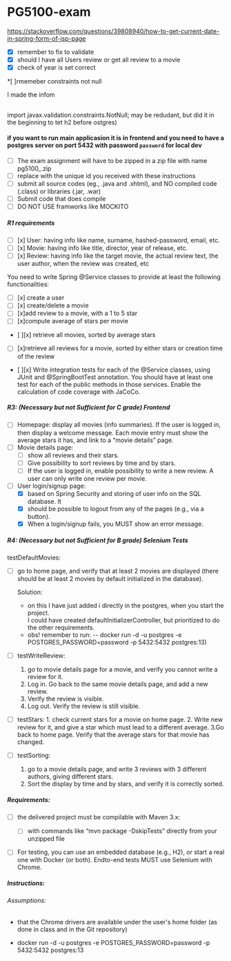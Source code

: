 # PG5100-exam
https://stackoverflow.com/questions/39808940/how-to-get-current-date-in-spring-form-of-jsp-page
* [x] remember to fix to validate
* [x] should I have all Users review or get all review to a movie
* [x] check of year is set correct

*[ ]rmemeber constraints not null
 
I made the infom

## 

import javax.validation.constraints.NotNull;
may be redudant, but did it in the beginning to tet h2 before ostgres) 
#### if you want to run main applicasion it is in frontend and you need to have a postgres server on port 5432 with password `password` for local dev

* [ ] The exam assignment will have to be zipped in a zip file with name pg5100_<id>.zip
* [ ] replace <id> with the unique id you received with these instructions
* [ ] submit all source codes (eg., .java and .xhtml), and NO compiled code (.class) or libraries (.jar, .war)
* [ ] Submit code that does compile
* [ ] DO NOT USE framworks like MOCKITO

##### R1 requirements 
* [ ] [x] User: having info like name, surname, hashed-password, email, etc.
* [ ] [x] Movie: having info like title, director, year of release, etc.
* [ ] [x] Review: having info like the target movie, the actual review text, the user author, when the
  review was created, etc

You need to write Spring @Service classes to provide at least the following functionalities:

* [ ] [x] create a user
* [ ] [x] create/delete a movie
* [ ] [x]add review to a movie, with a 1 to 5 star
* [ ] [x]compute average of stars per movie
* [ ][x] retrieve all movies, sorted by average stars
* [ ] [x]retrieve all reviews for a movie, sorted by either stars or creation time of the review

* [ ][x] Write integration tests for each of the @Service classes, using JUnit and @SpringBootTest annotation. You
  should have at least one test for each of the public methods in those services. Enable the calculation of
  code coverage with JaCoCo.

##### R3: (Necessary but not Sufficient for C grade) Frontend

* [ ] Homepage: display all movies (info summaries). If the user is logged in, then display a welcome
  message. Each movie entry must show the average stars it has, and link to a “movie details”
  page.
* [ ] Movie details page:
    * [ ] show all reviews and their stars. 
    * [ ] Give possibility to sort reviews by time and
          by stars. 
    * [ ] If the user is logged in, enable possibility to write a new review. A user can only write
          one review per movie.
      
* [ ] User login/signup page:
  * [x] based on Spring Security and storing of user info on the SQL database. It
  * [x] should be possible to logout from any of the pages (e.g., via a button). 
  * [x] When a login/signup fails, you MUST show an error message.

##### R4: (Necessary but not Sufficient for B grade) Selenium Tests

testDefaultMovies: 
  * [ ] go to home page, and verify that at least 2 movies are displayed (there
        should be at least 2 movies by default initialized in the database).
    
    Solution:
    -  on this I have just added i directly in the postgres, when you start the project.  
       I could have created defaultInitializerController, but prioritized to do the other requirements.  
    -   obs! remember to run:
        -- docker run -d -u postgres -e POSTGRES_PASSWORD=password -p 5432:5432 postgres:13)
    
* [ ] testWriteReview:
    1.  go to movie details page for a movie, and verify you cannot write a review for
        it. 
    2. Log in. Go back to the same movie details page, and add a new review. 
    3. Verify the review is visible.
    4. Log out. Verify the review is still visible.
  
* [ ] testStars: 
      1. check current stars for a movie on home page. 
      2. Write new review for it, and give a star
          which must lead to a different average. 
      3.Go back to home page. Verify that the average stars for
        that movie has changed.

* [ ] testSorting: 
  1. go to a movie details page, and write 3 reviews with 3 different authors, giving
  different stars. 
  2. Sort the display by time and by stars, and verify it is correctly sorted.




##### Requirements:

* [ ] the delivered project must be compilable with Maven 3.x:
    * [ ] with commands like “mvn package -DskipTests”
  directly from your unzipped file

* [ ] For testing, you can use an embedded database (e.g., H2), or start a real one with Docker (or both). Endto-end tests MUST use Selenium with Chrome.





##### Instructions:

###### Assumptions:
* that the Chrome drivers are
available under the user's home folder (as done in class and in the Git repository)

- docker run -d -u postgres -e POSTGRES_PASSWORD=password -p 5432:5432 postgres:13